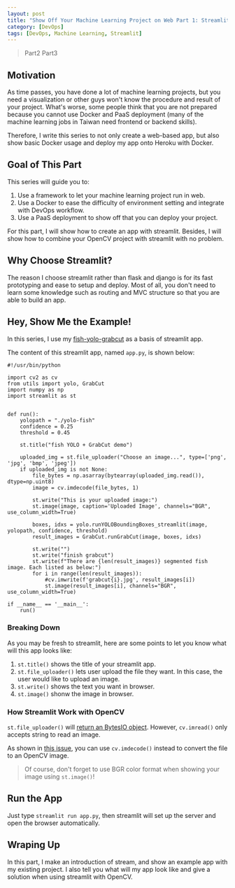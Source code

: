 ```yaml
---
layout: post
title: "Show Off Your Machine Learning Project on Web Part 1: Streamlit It!"
category: [DevOps]
tags: [DevOps, Machine Learning, Streamlit]
---
```


> Part2 Part3

## Motivation
As time passes, you have done a lot of machine learning projects, but 
you need a visualization or other guys won't know the procedure and result
of your project. What's worse, some people think that you are not prepared
because you cannot use Docker and PaaS deployment (many of the machine
learning jobs in Taiwan need frontend or backend skills).

Therefore, I write this series to not only create a web-based app, but also
show basic Docker usage and deploy my app onto Heroku with Docker.

## Goal of This Part
This series will guide you to:
1. Use a framework to let your machine learning project run in web.
2. Use a Docker to ease the difficulty of environment setting and integrate
with DevOps workflow.
3. Use a PaaS deployment to show off that you can deploy your project.

For this part, I will show how to create an app with streamlit. Besides, I 
will show how to combine your OpenCV project with streamlit with no problem.

## Why Choose Streamlit?
The reason I choose streamlit rather than flask and django is for its fast
prototyping and ease to setup and deploy. Most of all, you don't need to learn 
some knowledge such as routing and MVC structure so that you are able to build an app.

## Hey, Show Me the Example!
In this series, I use my [fish-yolo-grabcut](https://github.com/Cuda-Chen/fish-yolo-grabcut) as a basis of streamlit app.

The content of this streamlit app, named `app.py`, is shown below:
```python=
#!/usr/bin/python

import cv2 as cv
from utils import yolo, GrabCut
import numpy as np
import streamlit as st


def run():
    yolopath = "./yolo-fish"
    confidence = 0.25
    threshold = 0.45

    st.title("fish YOLO + GrabCut demo")

    uploaded_img = st.file_uploader("Choose an image...", type=['png', 'jpg', 'bmp', 'jpeg'])
    if uploaded_img is not None:
        file_bytes = np.asarray(bytearray(uploaded_img.read()), dtype=np.uint8)
        image = cv.imdecode(file_bytes, 1)

        st.write("This is your uploaded image:")
        st.image(image, caption='Uploaded Image', channels="BGR", use_column_width=True)

        boxes, idxs = yolo.runYOLOBoundingBoxes_streamlit(image, yolopath, confidence, threshold)
        result_images = GrabCut.runGrabCut(image, boxes, idxs)

        st.write("")
        st.write("finish grabcut")
        st.write(f"There are {len(result_images)} segmented fish image. Each listed as below:")
        for i in range(len(result_images)):
            #cv.imwrite(f'grabcut{i}.jpg', result_images[i])
            st.image(result_images[i], channels="BGR", use_column_width=True)

if __name__ == '__main__':
    run()
```

### Breaking Down
As you may be fresh to streamlit, here are some points to let you know what
will this app looks like:
1. `st.title()` shows the title of your streamlit app.
2. `st.file_uploader()` lets user upload the file they want. In this case, 
the user would like to upload an image.
3. `st.write()` shows the text you want in browser.
4. `st.image()` shonw the image in browser.

### How Streamlit Work with OpenCV
`st.file_uploader()` will [return an BytesIO object](https://docs.streamlit.io/en/stable/api.html?highlight=file_uploader#streamlit.file_uploader).
However, `cv.imread()` only accepts string to read an image.


As shown in [this issue](https://github.com/streamlit/streamlit/issues/888#issuecomment-568578281), you
can use `cv.imdecode()` instead to convert the file to an OpenCV image.

> Of course, don't forget to use BGR color format when showing your image using `st.image()`!
>

## Run the App
Just type `streamlit run app.py`, then streamlit will set up the server and open the browser
automatically.

## Wraping Up
In this part, I make an introduction of stream, and show an example app with my existing project.
I also tell you what will my app look like and give a solution when using streamlit with OpenCV. 
